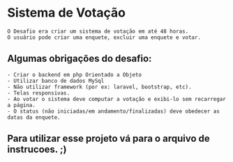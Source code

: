 # Sistema de Votação
    O Desafio era criar um sistema de votação em até 48 horas. 
    O usuário pode criar uma enquete, excluir uma enquete e votar.

## Algumas obrigações do desafio:
    - Criar o backend em php Orientado a Objeto
    - Utilizar banco de dados MySql
    - Não utilizar framework (por ex: laravel, bootstrap, etc).
    - Telas responsivas.
    - Ao votar o sistema deve computar a votação e exibi-lo sem recarregar a página.
    - O status (não iniciadas/em andamento/finalizadas) deve obedecer as datas da enquete.

## Para utilizar esse projeto vá para o arquivo de instrucoes. ;)
    